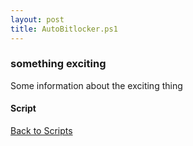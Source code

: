 ```yaml
---
layout: post
title: AutoBitlocker.ps1
---
```


### something exciting

Some information about the exciting thing

#### Script

<script async src="https://gist-it.appspot.com/github.com/BanterBoy/scripts-blog/blob/master/PowerShell/scripts/AutoBitlocker.ps1"></script>

<a href="/menu/_pages/scripts.html">Back to Scripts</a>
